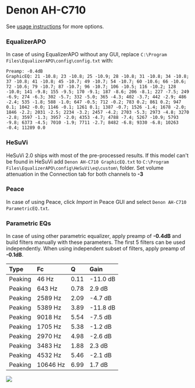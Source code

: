 # Denon AH-C710
See [usage instructions](https://github.com/jaakkopasanen/AutoEq#usage) for more options.

### EqualizerAPO
In case of using EqualizerAPO without any GUI, replace `C:\Program Files\EqualizerAPO\config\config.txt`
with:
```
Preamp: -0.4dB
GraphicEQ: 21 -10.8; 23 -10.8; 25 -10.9; 28 -10.8; 31 -10.8; 34 -10.8; 37 -10.8; 41 -10.8; 45 -10.7; 49 -10.7; 54 -10.7; 60 -10.6; 66 -10.6; 72 -10.6; 79 -10.7; 87 -10.7; 96 -10.7; 106 -10.5; 116 -10.2; 128 -10.0; 141 -9.8; 155 -9.5; 170 -9.1; 187 -8.6; 206 -8.1; 227 -7.5; 249 -6.9; 274 -6.3; 302 -5.7; 332 -5.0; 365 -4.3; 402 -3.7; 442 -2.9; 486 -2.4; 535 -1.8; 588 -1.0; 647 -0.5; 712 -0.2; 783 0.2; 861 0.2; 947 0.1; 1042 -0.0; 1146 -0.1; 1261 0.1; 1387 -0.7; 1526 -1.4; 1678 -2.0; 1846 -2.2; 2031 -2.5; 2234 -3.2; 2457 -4.2; 2703 -5.3; 2973 -4.8; 3270 -2.8; 3597 -1.3; 3957 -2.0; 4353 -4.7; 4788 -7.4; 5267 -10.9; 5793 -9.8; 6373 -4.5; 7010 -1.9; 7711 -2.7; 8482 -6.8; 9330 -6.8; 10263 -0.4; 11289 0.0
```

### HeSuVi
HeSuVi 2.0 ships with most of the pre-processed results. If this model can't be found in HeSuVi add
`Denon AH-C710 GraphicEQ.txt` to `C:\Program Files\EqualizerAPO\config\HeSuVi\eq\custom\` folder.
Set volume attenuation in the Connection tab for both channels to **-3**

### Peace
In case of using Peace, click *Import* in Peace GUI and select `Denon AH-C710 ParametricEQ.txt`.

### Parametric EQs
In case of using other parametric equalizer, apply preamp of **-0.4dB** and build filters manually
with these parameters. The first 5 filters can be used independently.
When using independent subset of filters, apply preamp of **-0.1dB**.

| Type    | Fc       |    Q | Gain     |
|:--------|:---------|:-----|:---------|
| Peaking | 46 Hz    | 0.11 | -11.0 dB |
| Peaking | 643 Hz   | 0.78 | 2.9 dB   |
| Peaking | 2589 Hz  | 2.09 | -4.7 dB  |
| Peaking | 5389 Hz  | 3.89 | -11.8 dB |
| Peaking | 9018 Hz  | 5.54 | -7.5 dB  |
| Peaking | 1705 Hz  | 5.38 | -1.2 dB  |
| Peaking | 2970 Hz  | 4.98 | -2.6 dB  |
| Peaking | 3483 Hz  | 1.88 | 2.3 dB   |
| Peaking | 4532 Hz  | 5.46 | -2.1 dB  |
| Peaking | 10646 Hz | 6.99 | 1.7 dB   |

![](https://raw.githubusercontent.com/jaakkopasanen/AutoEq/master/results/innerfidelity/sbaf-serious/Denon%20AH-C710/Denon%20AH-C710.png)